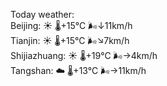 Today weather:  
Beijing: ☀️ 🌡️+15°C 🌬️↓11km/h  
Tianjin: ☀️ 🌡️+15°C 🌬️↘7km/h  
Shijiazhuang: ☀️ 🌡️+19°C 🌬️→4km/h  
Tangshan: ☁️ 🌡️+13°C 🌬️→11km/h  

